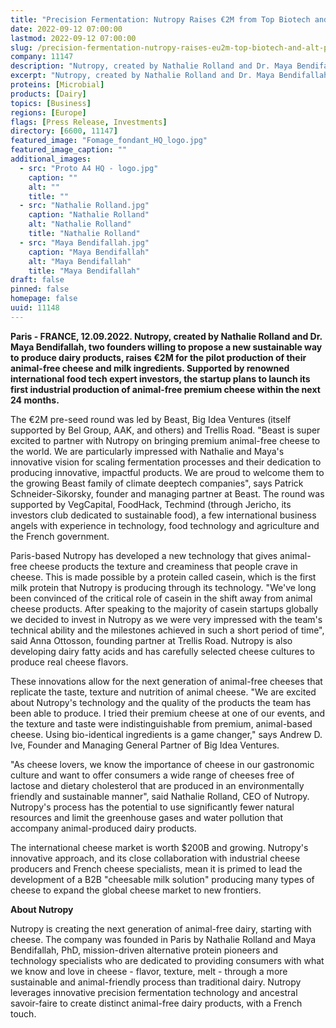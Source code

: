 ```yaml
---
title: "Precision Fermentation: Nutropy Raises €2M from Top Biotech and Alt Protein Investors to Develop the Next Generation of Cheese"
date: 2022-09-12 07:00:00
lastmod: 2022-09-12 07:00:00
slug: /precision-fermentation-nutropy-raises-eu2m-top-biotech-and-alt-protein-investors-develop
company: 11147
description: "Nutropy, created by Nathalie Rolland and Dr. Maya Bendifallah, two founders willing to propose a new sustainable way to produce dairy products, raises €2M for the pilot production of their animal-free cheese and milk ingredients. Supported by renowned international food tech expert investors, the startup plans to launch its first industrial production of animal-free premium cheese within the next 24 months."
excerpt: "Nutropy, created by Nathalie Rolland and Dr. Maya Bendifallah, two founders willing to propose a new sustainable way to produce dairy products, raises €2M for the pilot production of their animal-free cheese and milk ingredients. Supported by renowned international food tech expert investors, the startup plans to launch its first industrial production of animal-free premium cheese within the next 24 months."
proteins: [Microbial]
products: [Dairy]
topics: [Business]
regions: [Europe]
flags: [Press Release, Investments]
directory: [6600, 11147]
featured_image: "Fomage_fondant_HQ_logo.jpg"
featured_image_caption: ""
additional_images:
  - src: "Proto A4 HQ - logo.jpg"
    caption: ""
    alt: ""
    title: ""
  - src: "Nathalie Rolland.jpg"
    caption: "Nathalie Rolland"
    alt: "Nathalie Rolland"
    title: "Nathalie Rolland"
  - src: "Maya Bendifallah.jpg"
    caption: "Maya Bendifallah"
    alt: "Maya Bendifallah"
    title: "Maya Bendifallah"
draft: false
pinned: false
homepage: false
uuid: 11148
---
```

**Paris - FRANCE, 12.09.2022. Nutropy, created by Nathalie Rolland and
Dr. Maya Bendifallah, two founders willing to propose a new sustainable
way to produce dairy products, raises €2M for the pilot production of
their animal-free cheese and milk ingredients. Supported by renowned
international food tech expert investors, the startup plans to launch
its first industrial production of animal-free premium cheese within the
next 24 months.**

The €2M pre-seed round was led by Beast, Big Idea Ventures (itself
supported by Bel Group, AAK, and others) and Trellis Road. "Beast is
super excited to partner with Nutropy on bringing premium animal-free
cheese to the world. We are particularly impressed with Nathalie and
Maya's innovative vision for scaling fermentation processes and their
dedication to producing innovative, impactful products. We are proud to
welcome them to the growing Beast family of climate deeptech companies",
says Patrick Schneider-Sikorsky, founder and managing partner at Beast.
The round was supported by VegCapital, FoodHack, Techmind (through
Jericho, its investors club dedicated to sustainable food), a few
international business angels with experience in technology, food
technology and agriculture and the French government.

Paris-based Nutropy has developed a new technology that gives
animal-free cheese products the texture and creaminess that people crave
in cheese. This is made possible by a protein called casein, which is
the first milk protein that Nutropy is producing through its technology.
"We've long been convinced of the critical role of casein in the shift
away from animal cheese products. After speaking to the majority of
casein startups globally we decided to invest in Nutropy as we were very
impressed with the team's technical ability and the milestones achieved
in such a short period of time", said Anna Ottosson, founding partner at
Trellis Road. Nutropy is also developing dairy fatty acids and has
carefully selected cheese cultures to produce real cheese flavors.

These innovations allow for the next generation of animal-free cheeses
that replicate the taste, texture and nutrition of animal cheese. \"We
are excited about Nutropy's technology and the quality of the products
the team has been able to produce. I tried their premium cheese at one
of our events, and the texture and taste were indistinguishable from
premium, animal-based cheese. Using bio-identical ingredients is a game
changer,\" says Andrew D. Ive, Founder and Managing General Partner of
Big Idea Ventures.

"As cheese lovers, we know the importance of cheese in our gastronomic
culture and want to offer consumers a wide range of cheeses free of
lactose and dietary cholesterol that are produced in an environmentally
friendly and sustainable manner", said Nathalie Rolland, CEO of Nutropy.
Nutropy's process has the potential to use significantly fewer natural
resources and limit the greenhouse gases and water pollution that
accompany animal-produced dairy products.

The international cheese market is worth \$200B and growing. Nutropy's
innovative approach, and its close collaboration with industrial cheese
producers and French cheese specialists, mean it is primed to lead the
development of a B2B "cheesable milk solution" producing many types of
cheese to expand the global cheese market to new frontiers.

**About Nutropy**

Nutropy is creating the next generation of animal-free dairy, starting
with cheese. The company was founded in Paris by Nathalie Rolland and
Maya Bendifallah, PhD, mission-driven alternative protein pioneers and
technology specialists who are dedicated to providing consumers with
what we know and love in cheese - flavor, texture, melt - through a more
sustainable and animal-friendly process than traditional dairy. Nutropy
leverages innovative precision fermentation technology and ancestral
savoir-faire to create distinct animal-free dairy products, with a
French touch.
